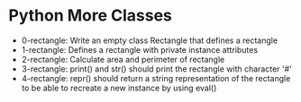 # Python More Classes
- 0-rectangle: Write an empty class Rectangle that defines a rectangle
- 1-rectangle: Defines a rectangle with private instance attributes
- 2-rectangle: Calculate area and perimeter of rectangle
- 3-rectangle: print() and str() should print the rectangle with character '#'
- 4-rectangle: repr() should return a string representation of the rectangle to be able to recreate a new instance by using eval()
